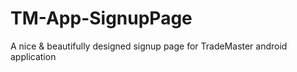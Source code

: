 # TM-App-SignupPage
A nice &amp; beautifully designed signup page for TradeMaster android application
